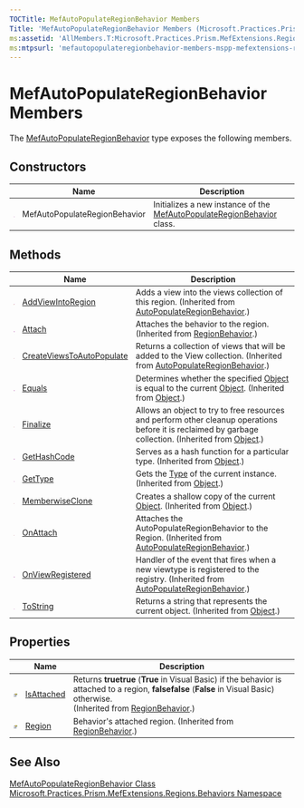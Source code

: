 ```yaml
---
TOCTitle: MefAutoPopulateRegionBehavior Members
Title: 'MefAutoPopulateRegionBehavior Members (Microsoft.Practices.Prism.MefExtensions.Regions.Behaviors)'
ms:assetid: 'AllMembers.T:Microsoft.Practices.Prism.MefExtensions.Regions.Behaviors.MefAutoPopulateRegionBehavior'
ms:mtpsurl: 'mefautopopulateregionbehavior-members-mspp-mefextensions-regions-behaviors.md'
---
```


# MefAutoPopulateRegionBehavior Members

The [MefAutoPopulateRegionBehavior](https://review.docs.microsoft.com/patterns-practices/reference/mefautopopulateregionbehavior-class-mspp-mefextensions-regions-behaviors) type exposes the following members.

## Constructors

<table>
<thead>
<tr class="header">
<th> </th>
<th>Name</th>
<th>Description</th>
</tr>
</thead>
<tbody>
<tr class="odd">
<td><img src="/patterns-practices/reference/images/public-method.gif" alt="Public method"/></td>
<td>MefAutoPopulateRegionBehavior</td>
<td>Initializes a new instance of the <a href="https://review.docs.microsoft.com/patterns-practices/reference/mefautopopulateregionbehavior-class-mspp-mefextensions-regions-behaviors" data-raw-source="[MefAutoPopulateRegionBehavior](https://review.docs.microsoft.com/patterns-practices/reference/mefautopopulateregionbehavior-class-mspp-mefextensions-regions-behaviors)">MefAutoPopulateRegionBehavior</a> class.</td>
</tr>
</tbody>
</table>

## Methods

<table>
<thead>
<tr class="header">
<th> </th>
<th>Name</th>
<th>Description</th>
</tr>
</thead>
<tbody>
<tr class="odd">
<td><img src="/patterns-practices/reference/images/protmethod.gif" alt="Protected method"/></td>
<td><a href="https://review.docs.microsoft.com/patterns-practices/reference/autopopulateregionbehavior-addviewintoregion-method-mspp-regions-behaviors" data-raw-source="[AddViewIntoRegion](https://review.docs.microsoft.com/patterns-practices/reference/autopopulateregionbehavior-addviewintoregion-method-mspp-regions-behaviors)">AddViewIntoRegion</a></td>
<td>Adds a view into the views collection of this region.
(Inherited from <a href="https://review.docs.microsoft.com/patterns-practices/reference/autopopulateregionbehavior-class-mspp-regions-behaviors" data-raw-source="[AutoPopulateRegionBehavior](https://review.docs.microsoft.com/patterns-practices/reference/autopopulateregionbehavior-class-mspp-regions-behaviors)">AutoPopulateRegionBehavior</a>.)</td>
</tr>
<tr class="even">
<td><img src="/patterns-practices/reference/images/public-method.gif" alt="Public method"/></td>
<td><a href="https://review.docs.microsoft.com/patterns-practices/reference/regionbehavior-attach-method-mspp-regions" data-raw-source="[Attach](https://review.docs.microsoft.com/patterns-practices/reference/regionbehavior-attach-method-mspp-regions)">Attach</a></td>
<td>Attaches the behavior to the region.
(Inherited from <a href="https://review.docs.microsoft.com/patterns-practices/reference/regionbehavior-class-mspp-regions" data-raw-source="[RegionBehavior](https://review.docs.microsoft.com/patterns-practices/reference/regionbehavior-class-mspp-regions)">RegionBehavior</a>.)</td>
</tr>
<tr class="odd">
<td><img src="/patterns-practices/reference/images/protmethod.gif" alt="Protected method"/></td>
<td><a href="https://review.docs.microsoft.com/patterns-practices/reference/autopopulateregionbehavior-createviewstoautopopulate-method-mspp-regions-behaviors" data-raw-source="[CreateViewsToAutoPopulate](https://review.docs.microsoft.com/patterns-practices/reference/autopopulateregionbehavior-createviewstoautopopulate-method-mspp-regions-behaviors)">CreateViewsToAutoPopulate</a></td>
<td>Returns a collection of views that will be added to the View collection.
(Inherited from <a href="https://review.docs.microsoft.com/patterns-practices/reference/autopopulateregionbehavior-class-mspp-regions-behaviors" data-raw-source="[AutoPopulateRegionBehavior](https://review.docs.microsoft.com/patterns-practices/reference/autopopulateregionbehavior-class-mspp-regions-behaviors)">AutoPopulateRegionBehavior</a>.)</td>
</tr>
<tr class="even">
<td><img src="/patterns-practices/reference/images/public-method.gif" alt="Public method"/></td>
<td><a href="http://msdn.microsoft.com/en-us/library/bsc2ak47" data-raw-source="[Equals](http://msdn.microsoft.com/en-us/library/bsc2ak47)">Equals</a></td>
<td>Determines whether the specified <a href="http://msdn.microsoft.com/en-us/library/e5kfa45b" data-raw-source="[Object](http://msdn.microsoft.com/en-us/library/e5kfa45b)">Object</a> is equal to the current <a href="http://msdn.microsoft.com/en-us/library/e5kfa45b" data-raw-source="[Object](http://msdn.microsoft.com/en-us/library/e5kfa45b)">Object</a>.
(Inherited from <a href="http://msdn.microsoft.com/en-us/library/e5kfa45b" data-raw-source="[Object](http://msdn.microsoft.com/en-us/library/e5kfa45b)">Object</a>.)</td>
</tr>
<tr class="odd">
<td><img src="/patterns-practices/reference/images/protmethod.gif" alt="Protected method"/></td>
<td><a href="http://msdn.microsoft.com/en-us/library/4k87zsw7" data-raw-source="[Finalize](http://msdn.microsoft.com/en-us/library/4k87zsw7)">Finalize</a></td>
<td>Allows an object to try to free resources and perform other cleanup operations before it is reclaimed by garbage collection.
(Inherited from <a href="http://msdn.microsoft.com/en-us/library/e5kfa45b" data-raw-source="[Object](http://msdn.microsoft.com/en-us/library/e5kfa45b)">Object</a>.)</td>
</tr>
<tr class="even">
<td><img src="/patterns-practices/reference/images/public-method.gif" alt="Public method"/></td>
<td><a href="http://msdn.microsoft.com/en-us/library/zdee4b3y" data-raw-source="[GetHashCode](http://msdn.microsoft.com/en-us/library/zdee4b3y)">GetHashCode</a></td>
<td>Serves as a hash function for a particular type.
(Inherited from <a href="http://msdn.microsoft.com/en-us/library/e5kfa45b" data-raw-source="[Object](http://msdn.microsoft.com/en-us/library/e5kfa45b)">Object</a>.)</td>
</tr>
<tr class="odd">
<td><img src="/patterns-practices/reference/images/public-method.gif" alt="Public method"/></td>
<td><a href="http://msdn.microsoft.com/en-us/library/dfwy45w9" data-raw-source="[GetType](http://msdn.microsoft.com/en-us/library/dfwy45w9)">GetType</a></td>
<td>Gets the <a href="http://msdn.microsoft.com/en-us/library/42892f65" data-raw-source="[Type](http://msdn.microsoft.com/en-us/library/42892f65)">Type</a> of the current instance.
(Inherited from <a href="http://msdn.microsoft.com/en-us/library/e5kfa45b" data-raw-source="[Object](http://msdn.microsoft.com/en-us/library/e5kfa45b)">Object</a>.)</td>
</tr>
<tr class="even">
<td><img src="/patterns-practices/reference/images/protmethod.gif" alt="Protected method"/></td>
<td><a href="http://msdn.microsoft.com/en-us/library/57ctke0a" data-raw-source="[MemberwiseClone](http://msdn.microsoft.com/en-us/library/57ctke0a)">MemberwiseClone</a></td>
<td>Creates a shallow copy of the current <a href="http://msdn.microsoft.com/en-us/library/e5kfa45b" data-raw-source="[Object](http://msdn.microsoft.com/en-us/library/e5kfa45b)">Object</a>.
(Inherited from <a href="http://msdn.microsoft.com/en-us/library/e5kfa45b" data-raw-source="[Object](http://msdn.microsoft.com/en-us/library/e5kfa45b)">Object</a>.)</td>
</tr>
<tr class="odd">
<td><img src="/patterns-practices/reference/images/protmethod.gif" alt="Protected method"/></td>
<td><a href="https://review.docs.microsoft.com/patterns-practices/reference/autopopulateregionbehavior-onattach-method-mspp-regions-behaviors" data-raw-source="[OnAttach](https://review.docs.microsoft.com/patterns-practices/reference/autopopulateregionbehavior-onattach-method-mspp-regions-behaviors)">OnAttach</a></td>
<td>Attaches the AutoPopulateRegionBehavior to the Region.
(Inherited from <a href="https://review.docs.microsoft.com/patterns-practices/reference/autopopulateregionbehavior-class-mspp-regions-behaviors" data-raw-source="[AutoPopulateRegionBehavior](https://review.docs.microsoft.com/patterns-practices/reference/autopopulateregionbehavior-class-mspp-regions-behaviors)">AutoPopulateRegionBehavior</a>.)</td>
</tr>
<tr class="even">
<td><img src="/patterns-practices/reference/images/public-method.gif" alt="Public method"/></td>
<td><a href="https://review.docs.microsoft.com/patterns-practices/reference/autopopulateregionbehavior-onviewregistered-method-mspp-regions-behaviors" data-raw-source="[OnViewRegistered](https://review.docs.microsoft.com/patterns-practices/reference/autopopulateregionbehavior-onviewregistered-method-mspp-regions-behaviors)">OnViewRegistered</a></td>
<td>Handler of the event that fires when a new viewtype is registered to the registry.
(Inherited from <a href="https://review.docs.microsoft.com/patterns-practices/reference/autopopulateregionbehavior-class-mspp-regions-behaviors" data-raw-source="[AutoPopulateRegionBehavior](https://review.docs.microsoft.com/patterns-practices/reference/autopopulateregionbehavior-class-mspp-regions-behaviors)">AutoPopulateRegionBehavior</a>.)</td>
</tr>
<tr class="odd">
<td><img src="/patterns-practices/reference/images/public-method.gif" alt="Public method"/></td>
<td><a href="http://msdn.microsoft.com/en-us/library/7bxwbwt2" data-raw-source="[ToString](http://msdn.microsoft.com/en-us/library/7bxwbwt2)">ToString</a></td>
<td>Returns a string that represents the current object.
(Inherited from <a href="http://msdn.microsoft.com/en-us/library/e5kfa45b" data-raw-source="[Object](http://msdn.microsoft.com/en-us/library/e5kfa45b)">Object</a>.)</td>
</tr>
</tbody>
</table>

## Properties

<table>
<thead>
<tr class="header">
<th> </th>
<th>Name</th>
<th>Description</th>
</tr>
</thead>
<tbody>
<tr class="odd">
<td><img src="/patterns-practices/reference/images/pubproperty.gif" alt="Public property"/></td>
<td><a href="https://review.docs.microsoft.com/patterns-practices/reference/regionbehavior-isattached-property-mspp-regions" data-raw-source="[IsAttached](https://review.docs.microsoft.com/patterns-practices/reference/regionbehavior-isattached-property-mspp-regions)">IsAttached</a></td>
<td>Returns <strong>truetrue</strong> (<strong>True</strong> in Visual Basic) if the behavior is attached to a region, <strong>falsefalse</strong> (<strong>False</strong> in Visual Basic) otherwise.<br/>(Inherited from <a href="https://review.docs.microsoft.com/patterns-practices/reference/regionbehavior-class-mspp-regions" data-raw-source="[RegionBehavior](https://review.docs.microsoft.com/patterns-practices/reference/regionbehavior-class-mspp-regions)">RegionBehavior</a>.)</td>
</tr>
<tr class="even">
<td><img src="/patterns-practices/reference/images/pubproperty.gif" alt="Public property"/></td>
<td><a href="https://review.docs.microsoft.com/patterns-practices/reference/regionbehavior-region-property-mspp-regions" data-raw-source="[Region](https://review.docs.microsoft.com/patterns-practices/reference/regionbehavior-region-property-mspp-regions)">Region</a></td>
<td>Behavior&#39;s attached region.
(Inherited from <a href="https://review.docs.microsoft.com/patterns-practices/reference/regionbehavior-class-mspp-regions" data-raw-source="[RegionBehavior](https://review.docs.microsoft.com/patterns-practices/reference/regionbehavior-class-mspp-regions)">RegionBehavior</a>.)</td>
</tr>
</tbody>
</table>

## See Also

[MefAutoPopulateRegionBehavior Class](https://review.docs.microsoft.com/patterns-practices/reference/mefautopopulateregionbehavior-class-mspp-mefextensions-regions-behaviors)  
[Microsoft.Practices.Prism.MefExtensions.Regions.Behaviors Namespace](https://review.docs.microsoft.com/patterns-practices/reference/mspp-mefextensions-regions-behaviors-namespace)  

